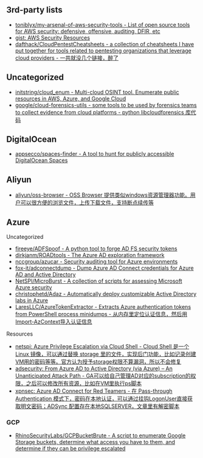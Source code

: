 ## 3rd-party lists

* [toniblyx/my-arsenal-of-aws-security-tools - List of open source tools for AWS security: defensive, offensive, auditing, DFIR, etc](https://github.com/toniblyx/my-arsenal-of-aws-security-tools)
* [gist: AWS Security Resources](https://gist.github.com/chanj/6c48c059ad4b72a60bf3)
* [dafthack/CloudPentestCheatsheets - a collection of cheatsheets I have put together for tools related to pentesting organizations that leverage cloud providers - 一共就没几个链接，醉了](https://github.com/dafthack/CloudPentestCheatsheets)

## Uncategorized

* [initstring/cloud_enum - Multi-cloud OSINT tool. Enumerate public resources in AWS, Azure, and Google Cloud](https://github.com/initstring/cloud_enum)
* [google/cloud-forensics-utils - some tools to be used by forensics teams to collect evidence from cloud platforms - python libcloudforensics 库代码](https://github.com/google/cloud-forensics-utils)

## DigitalOcean

* [appsecco/spaces-finder - A tool to hunt for publicly accessible DigitalOcean Spaces](https://github.com/appsecco/spaces-finder)

## Aliyun

* [aliyun/oss-browser - OSS Browser 提供类似windows资源管理器功能。用户可以很方便的浏览文件，上传下载文件，支持断点续传等](https://github.com/aliyun/oss-browser)

## Azure

Uncategorized

* [fireeye/ADFSpoof - A python tool to forge AD FS security tokens](https://github.com/fireeye/ADFSpoof)
* [dirkjanm/ROADtools - The Azure AD exploration framework](https://github.com/dirkjanm/ROADtools)
* [nccgroup/azucar - Security auditing tool for Azure environments](https://github.com/nccgroup/azucar/)
* [fox-it/adconnectdump - Dump Azure AD Connect credentials for Azure AD and Active Directory](https://github.com/fox-it/adconnectdump)
* [NetSPI/MicroBurst - A collection of scripts for assessing Microsoft Azure security](https://github.com/NetSPI/MicroBurst)
* [christophetd/Adaz - Automatically deploy customizable Active Directory labs in Azure](https://github.com/christophetd/Adaz)
* [LaresLLC/AzureTokenExtractor - Extracts Azure authentication tokens from PowerShell process minidumps - 从内存里定位认证信息，然后用Import-AzContext导入认证信息](https://github.com/LaresLLC/AzureTokenExtractor)

Resources

* [netspi: Azure Privilege Escalation via Cloud Shell - Cloud Shell 是一个 Linux 镜像，可以通过替换 storage 里的文件，实现后门功能，比如记录创建VM用的密码等等。官方认为授予storage权限不算漏洞，所以不会修复](https://blog.netspi.com/attacking-azure-cloud-shell/)
* [adsecurity: From Azure AD to Active Directory (via Azure) – An Unanticipated Attack Path - GA可以给自己管理AD对应的subscription的权限，之后可以修改所有资源，比如在VM里执行ps脚本](https://adsecurity.org/?p=4277)
* [xpnsec: Azure AD Connect for Red Teamers - 在 Pass-through Authentication 模式下，密码在本地认证，可以通过挂钩LogonUser直接获取明文密码；ADSync 配置存在本地SQLSERVER，文章里有解密脚本](https://blog.xpnsec.com/azuread-connect-for-redteam/)

### GCP

* [RhinoSecurityLabs/GCPBucketBrute - A script to enumerate Google Storage buckets, determine what access you have to them, and determine if they can be privilege escalated](https://github.com/RhinoSecurityLabs/GCPBucketBrute)
